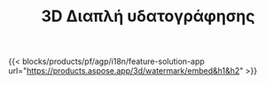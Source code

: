 ﻿---
title: 3D Διαπλή υδατογράφησης 
weight: 7730
url: /el/watermark
limit: 
description: Προσθήκη blind υδατογράφου στο 3D έγγραφο για την προστασία της πνευματικής σας ιδιοκτησίας.
---
{{< blocks/products/pf/agp/i18n/feature-solution-app url="https://products.aspose.app/3d/watermark/embed&h1&h2" >}} 
